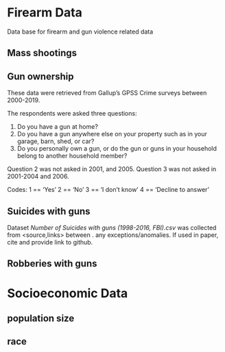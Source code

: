 # Firearm Data #
Data base for firearm and gun violence related data

## Mass shootings ##


## Gun ownership ##
These data were retrieved from Gallup’s GPSS Crime surveys between 2000-2019.

The respondents were asked three questions:
1. Do you have a gun at home?
2. Do you have a gun anywhere else on your property such as in your garage, barn, shed, or car?
3. Do you personally own a gun, or do the gun or guns in your household belong to another household member?

Question 2 was not asked in 2001, and 2005.
Question 3  was not asked in 2001-2004 and 2006.

Codes:
1 == ‘Yes’
2 == ‘No’
3 == ‘I don’t know’
4 == ‘Decline to answer’

## Suicides with guns ##
Dataset *Number of Suicides with guns (1998-2016, FBI).csv* was collected from <source,links> between <years>. any exceptions/anomalies.
If used in paper, cite and provide link to github.

## Robberies with guns ##


# Socioeconomic Data #

## population size ##

## race ##
